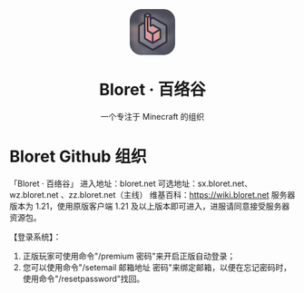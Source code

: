 <p align="center">
  <img width="16%" align="center" src="bloret.png" alt="logo">
</p>
  <h1 align="center">
  Bloret · 百络谷
</h1>
<p align="center">
 一个专注于 Minecraft 的组织
</p>

# Bloret Github 组织

「Bloret · 百络谷」
进入地址：bloret.net
可选地址：sx.bloret.net、wz.bloret.net 、zz.bloret.net（主线）
维基百科：https://wiki.bloret.net
服务器版本为 1.21，使用原版客户端 1.21 及以上版本即可进入，进服请同意接受服务器资源包。

【登录系统】：
1. 正版玩家可使用命令"/premium 密码"来开启正版自动登录；
2. 您可以使用命令"/setemail 邮箱地址 密码"来绑定邮箱，以便在忘记密码时，使用命令"/resetpassword"找回。

